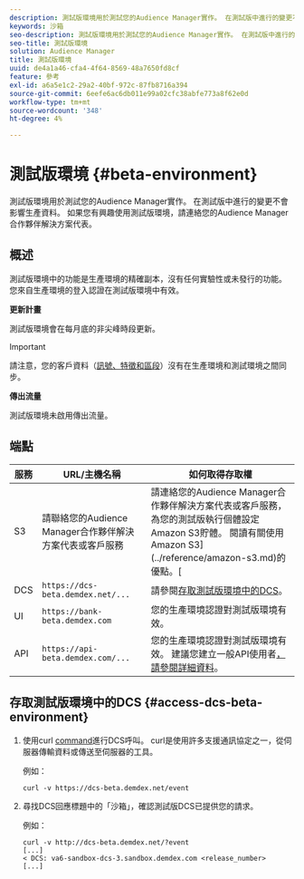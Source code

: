 ```yaml
---
description: 測試版環境用於測試您的Audience Manager實作。 在測試版中進行的變更不會影響生產資料。 如果您有興趣使用測試版環境，請連絡您的Audience Manager合作夥伴解決方案代表。
keywords: 沙箱
seo-description: 測試版環境用於測試您的Audience Manager實作。 在測試版中進行的變更不會影響生產資料。 如果您有興趣使用測試版環境，請連絡您的Audience Manager合作夥伴解決方案代表。
seo-title: 測試版環境
solution: Audience Manager
title: 測試版環境
uuid: de4a1a46-cfa4-4f64-8569-48a7650fd8cf
feature: 參考
exl-id: a6a5e1c2-29a2-40bf-972c-87fb8716a394
source-git-commit: 6eefe6ac6db011e99a02cfc38abfe773a8f62e0d
workflow-type: tm+mt
source-wordcount: '348'
ht-degree: 4%

---
```


# 測試版環境 {#beta-environment}

測試版環境用於測試您的Audience Manager實作。 在測試版中進行的變更不會影響生產資料。 如果您有興趣使用測試版環境，請連絡您的Audience Manager合作夥伴解決方案代表。

## 概述

測試版環境中的功能是生產環境的精確副本，沒有任何實驗性或未發行的功能。 您來自生產環境的登入認證在測試版環境中有效。

**更新計畫**

測試版環境會在每月底的非尖峰時段更新。

>[!IMPORTANT]
>
>請注意，您的客戶資料（[訊號、特徵和區段](https://experienceleague.adobe.com/docs/audience-manager/user-guide/reference/signal-trait-segment.html?lang=en)）沒有在生產環境和測試環境之間同步。

**傳出流量**

測試版環境未啟用傳出流量。

## 端點

| 服務 | URL/主機名稱 | 如何取得存取權 |
|--- |--- | --- |
| S3 | 請聯絡您的Audience Manager合作夥伴解決方案代表或客戶服務 | 請連絡您的Audience Manager合作夥伴解決方案代表或客戶服務，為您的測試版執行個體設定Amazon S3貯體。 閱讀有關使用Amazon S3](../reference/amazon-s3.md)的優點。[ |
| DCS | `https://dcs-beta.demdex.net/...` | 請參閱[存取測試版環境中的DCS](../reference/beta-environment.md#access-dcs-beta-environment)。 |
| UI | `https://bank-beta.demdex.com` | 您的生產環境認證對測試版環境有效。 |
| API | `https://api-beta.demdex.com/...` | 您的生產環境認證對測試版環境有效。 建議您建立一般API使用者[，請參閱詳細資料](../api/rest-api-main/aam-api-getting-started.md#requirements)。 |

## 存取測試版環境中的DCS {#access-dcs-beta-environment}

1. 使用curl [command](https://curl.haxx.se/docs/manpage.html)進行DCS呼叫。 curl是使用許多支援通訊協定之一，從伺服器傳輸資料或傳送至伺服器的工具。

   例如：

   `curl -v https://dcs-beta.demdex.net/event`

1. 尋找DCS回應標題中的「沙箱」，確認測試版DCS已提供您的請求。

   例如：

   ```
   curl -v http://dcs-beta.demdex.net/?event
   [...]
   < DCS: va6-sandbox-dcs-3.sandbox.demdex.com <release_number>
   [...]
   ```

<!--

1. Determine the load balancer's endpoint IP addresses.

   Run the `dig`  [command](https://en.wikipedia.org/wiki/Dig_(command)) to determine the IP address of the nearest load balancer. The `dig` command queries the Domain Name System and returns the name and IP addresses of the [!DNL Audience Manager] [!UICONTROL Data Collection Servers (DCS)].

   ```
   dig dcs-beta.demdex.net
   ...
   dcs-sandbox-1754093861.us-east-1.elb.amazonaws.com. 60 IN A 52.87.15.51
   dcs-sandbox-1754093861.us-east-1.elb.amazonaws.com. 60 IN A 50.16.150.8
   dcs-sandbox-1754093861.us-east-1.elb.amazonaws.com. 60 IN A 52.2.228.100
   ```

2. Using one of the addresses in the above table, add a static DNS entry in the [!DNL /etc/hosts] file.

   On Windows, modify [!DNL c:\WINDOWS\system32\drivers\etc\hosts].

   For example:

   [!DNL 52.87.15.51 *`samplepartner`*.demdex.net]

   >[!NOTE]
   >
   >The addresses change occasionally, so you must keep your [!DNL /etc/hosts] file up to date.

   Additionally, if you need to set up ID synchronization, you must add a similar entry for [!DNL dpm.demdex.net.]

   [!DNL 52.87.15.51 dpm.demdex.net]. 

3. Make a DCS call, using the `curl` [command](https://curl.haxx.se/docs/manpage.html). Curl is a tool to transfer data from or to a server, using one of many supported protocols.

   For example:

   [!DNL https://<domain>/event?product=camera] 

4. Verify that your request was served by the beta DCS by looking for "sandbox" in the DCS response header.

   For example:

   ```
   curl -v https://dcs-beta.demdex.net/?event
   [...]
   < DCS: va6-sandbox-dcs-3.sandbox.demdex.com <release_number>
   [...]
   ```

   -->
